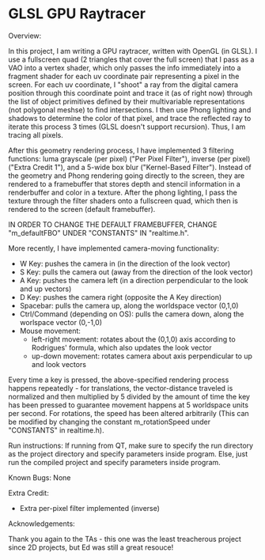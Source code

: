 # GLSL GPU Raytracer

Overview:

In this project, I am writing a GPU raytracer, written with OpenGL (in GLSL). I use a fullscreen quad (2 triangles that cover the full screen) that
I pass as a VAO into a vertex shader, which only passes the info immediately into a fragment shader for each uv coordinate pair representing a pixel
in the screen. For each uv coordinate, I "shoot" a ray from the digital camera position through this coordinate point and trace it (as of right now)
through the list of object primitives defined by their multivariable representations (not polygonal meshse) to find intersections. I then use Phong
lighting and shadows to determine the color of that pixel, and trace the reflected ray to iterate this process 3 times (GLSL doesn't support
recursion). Thus, I am tracing all pixels.

After this geometry rendering process, I have implemented 3 filtering functions: luma grayscale (per pixel) ("Per Pixel Filter"), inverse (per
pixel) ("Extra Credit 1"), and a 5-wide box blur ("Kernel-Based Filter"). Instead of the geometry and Phong rendering going directly to the
screen, they are rendered to a framebuffer that stores depth and stencil information in a renderbuffer and color in a texture. After the
phong lighting, I pass the texture through the filter shaders onto a fullscreen quad, which then is rendered to the screen (default framebuffer).

IN ORDER TO CHANGE THE DEFAULT FRAMEBUFFER, CHANGE "m_defaultFBO" UNDER "CONSTANTS" IN "realtime.h".

More recently, I have implemented camera-moving functionality:
 - W Key: pushes the camera in (in the direction of the look vector)
 - S Key: pulls the camera out (away from the direction of the look vector)
 - A Key: pushes the camera left (in a direction perpendicular to the look and up vectors)
 - D Key: pushes the camera right (opposite the A Key direction)
 - Spacebar: pulls the camera up, along the worldspace vector (0,1,0)
 - Ctrl/Command (depending on OS): pulls the camera down, along the worlspace vector (0,-1,0)
 - Mouse movement: 
    - left-right movement: rotates about the (0,1,0) axis according to Rodrigues' formula, which also updates
        the look vector
    - up-down movement: rotates camera about axis perpendicular to up and look vectors
 
Every time a key is pressed, the above-specified rendering process happens repeatedly - for translations, the vector-distance
traveled is normalized and then multiplied by 5 divided by the amount of time the key has been pressed to guarantee movement 
happens at 5 worldspace units per second. For rotations, the speed has been altered arbitrarily (This can be modified by changing the
constant m_rotationSpeed under "CONSTANTS" in realtime.h).

Run instructions:
If running from QT, make sure to specify the run directory as the project directory and specify parameters inside program.
Else, just run the compiled project and specify parameters inside program.

Known Bugs:
None

Extra Credit:
 - Extra per-pixel filter implemented (inverse)

Acknowledgements:

Thank you again to the TAs - this one was the least treacherous project since 2D projects, but Ed was still a great resouce!
